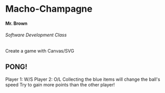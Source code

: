 # Macho-Champagne

#### Mr. Brown
###### Software Development Class

Create a game with Canvas/SVG

## PONG!
Player 1: W/S 
Player 2: O/L 
Collecting the blue items will change the ball's speed
Try to gain more points than the other player!